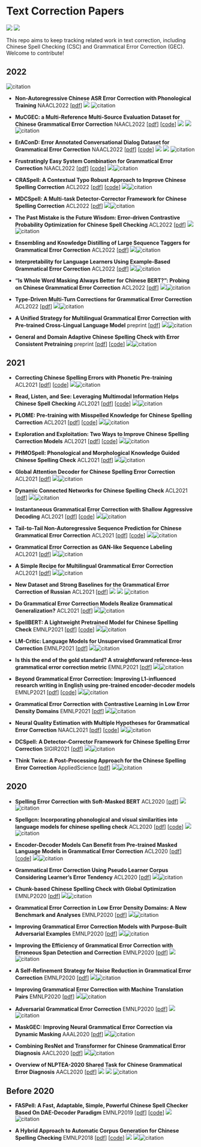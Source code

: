 # Text Correction Papers

![](https://img.shields.io/github/last-commit/nghuyong/Chinese-text-correction-papers?color=green)  ![](https://img.shields.io/badge/PRs-Welcome-red) 

This repo aims to keep tracking related work in text correction, including Chinese Spell Checking (CSC) and Grammatical Error Correction (GEC).
Welcome to contribute!

## 2022

![citation](https://img.shields.io/badge/dynamic/json?label=citation&query=citationCount&url=https%3A%2F%2Fapi.semanticscholar.org%2Fgraph%2Fv1%2Fpaper%2F%3Ffields%3DcitationCount)

- **Non-Autoregressive Chinese ASR Error Correction with Phonological Training** NAACL2022 [[pdf](https://aclanthology.org/2022.naacl-main.432.pdf)] ![](https://img.shields.io/badge/CSC-green) ![citation](https://img.shields.io/badge/dynamic/json?label=citation&query=citationCount&url=https%3A%2F%2Fapi.semanticscholar.org%2Fgraph%2Fv1%2Fpaper%2Fa55a3e5ef5ae5004d9f03bb67e1a577d95274272%3Ffields%3DcitationCount)

- **MuCGEC: a Multi-Reference Multi-Source Evaluation Dataset for Chinese Grammatical Error Correction** NAACL2022 [[pdf](https://aclanthology.org/2022.naacl-main.227.pdf)] [[code](https://github.com/HillZhang1999/MuCGEC)] ![](https://img.shields.io/badge/GEC-blue) ![](https://img.shields.io/badge/dataset-yellowgreen) ![citation](https://img.shields.io/badge/dynamic/json?label=citation&query=citationCount&url=https%3A%2F%2Fapi.semanticscholar.org%2Fgraph%2Fv1%2Fpaper%2F7733c1117fa243c92007b2a6d45137d94d7dce77%3Ffields%3DcitationCount)

- **ErAConD: Error Annotated Conversational Dialog Dataset for Grammatical Error Correction** NAACL2022 [[pdf](https://arxiv.org/pdf/2112.08466.pdf)] [[code](https://github.com/yuanxun-yx/eracond)] ![](https://img.shields.io/badge/GEC-blue) ![](https://img.shields.io/badge/dataset-yellowgreen) ![citation](https://img.shields.io/badge/dynamic/json?label=citation&query=citationCount&url=https%3A%2F%2Fapi.semanticscholar.org%2Fgraph%2Fv1%2Fpaper%2F790327fd7eb49d76382180ed34cbfc0aeb05f11b%3Ffields%3DcitationCount)

- **Frustratingly Easy System Combination for Grammatical Error Correction** NAACL2022 [[pdf](https://aclanthology.org/2022.naacl-main.143.pdf)] [[code](https://github.com/nusnlp/esc)] ![](https://img.shields.io/badge/GEC-blue)![citation](https://img.shields.io/badge/dynamic/json?label=citation&query=citationCount&url=https%3A%2F%2Fapi.semanticscholar.org%2Fgraph%2Fv1%2Fpaper%2F18e3ab67607e4fef59195497ba0d296826262670%3Ffields%3DcitationCount)

- **CRASpell: A Contextual Typo Robust Approach to Improve Chinese Spelling Correction** ACL2022  [[pdf](https://aclanthology.org/2022.findings-acl.237.pdf)] [[code](https://github.com/liushulinle/CRASpell)] ![](https://img.shields.io/badge/CSC-green)![citation](https://img.shields.io/badge/dynamic/json?label=citation&query=citationCount&url=https%3A%2F%2Fapi.semanticscholar.org%2Fgraph%2Fv1%2Fpaper%2Fa77d34655475fd6eac0ae6ab724a3bd4b36102a6%3Ffields%3DcitationCount)


- **MDCSpell: A Multi-task Detector-Corrector Framework for Chinese Spelling Correction** ACL2022 [[pdf](https://aclanthology.org/2022.findings-acl.98.pdf)] ![](https://img.shields.io/badge/CSC-green)![citation](https://img.shields.io/badge/dynamic/json?label=citation&query=citationCount&url=https%3A%2F%2Fapi.semanticscholar.org%2Fgraph%2Fv1%2Fpaper%2Fa27df49d3c8b1d96923e2e2eaa9bbfbe3ae732e7%3Ffields%3DcitationCount)

- **The Past Mistake is the Future Wisdom: Error-driven Contrastive Probability Optimization for Chinese Spell Checking** ACL2022 [[pdf](https://arxiv.org/pdf/2203.00991.pdf)] ![](https://img.shields.io/badge/CSC-green)![citation](https://img.shields.io/badge/dynamic/json?label=citation&query=citationCount&url=https%3A%2F%2Fapi.semanticscholar.org%2Fgraph%2Fv1%2Fpaper%2Fb1cf76df5f21000c2c3433805deeba2e5a27173c%3Ffields%3DcitationCount)

- **Ensembling and Knowledge Distilling of Large Sequence Taggers for Grammatical Error Correction** ACL2022 [[pdf](https://arxiv.org/pdf/2203.13064.pdf)] ![](https://img.shields.io/badge/GEC-blue)![citation](https://img.shields.io/badge/dynamic/json?label=citation&query=citationCount&url=https%3A%2F%2Fapi.semanticscholar.org%2Fgraph%2Fv1%2Fpaper%2Ff694d3cc5e79199bacf8470800d47b12e03c2e37%3Ffields%3DcitationCount)

- **Interpretability for Language Learners Using Example-Based Grammatical Error Correction** ACL2022 [[pdf](https://arxiv.org/pdf/2203.07085.pdf)] ![](https://img.shields.io/badge/GEC-blue)![citation](https://img.shields.io/badge/dynamic/json?label=citation&query=citationCount&url=https%3A%2F%2Fapi.semanticscholar.org%2Fgraph%2Fv1%2Fpaper%2F2a488da9560d9466edfe76adb484179f83fa3e9b%3Ffields%3DcitationCount)

- **“Is Whole Word Masking Always Better for Chinese BERT?”: Probing on Chinese Grammatical Error Correction** ACL2022 [[pdf](https://arxiv.org/pdf/2203.00286.pdf)] ![](https://img.shields.io/badge/CGEC-blue)![citation](https://img.shields.io/badge/dynamic/json?label=citation&query=citationCount&url=https%3A%2F%2Fapi.semanticscholar.org%2Fgraph%2Fv1%2Fpaper%2F18dc24da603896db2264e9174116407a95c593d5%3Ffields%3DcitationCount)

- **Type-Driven Multi-Turn Corrections for Grammatical Error Correction** ACL2022 [[pdf](https://arxiv.org/pdf/2203.09136.pdf)] ![](https://img.shields.io/badge/GEC-blue)![citation](https://img.shields.io/badge/dynamic/json?label=citation&query=citationCount&url=https%3A%2F%2Fapi.semanticscholar.org%2Fgraph%2Fv1%2Fpaper%2Faa18b921d869cdda150b02fbc25dc32aa12c11a9%3Ffields%3DcitationCount)

- **A Unified Strategy for Multilingual Grammatical Error Correction with Pre-trained Cross-Lingual Language Model** preprint [[pdf](https://arxiv.org/pdf/2201.10707.pdf)] ![](https://img.shields.io/badge/GEC-blue)![citation](https://img.shields.io/badge/dynamic/json?label=citation&query=citationCount&url=https%3A%2F%2Fapi.semanticscholar.org%2Fgraph%2Fv1%2Fpaper%2F05b90590b1ef911703d83399ea1ff5f01faa44d5%3Ffields%3DcitationCount)

- **General and Domain Adaptive Chinese Spelling Check with Error Consistent Pretraining** preprint [[pdf](https://arxiv.org/pdf/2203.10929.pdf)] [[code](https://github.com/Aopolin-Lv/ECSpell)] ![](https://img.shields.io/badge/CSC-green)![citation](https://img.shields.io/badge/dynamic/json?label=citation&query=citationCount&url=https%3A%2F%2Fapi.semanticscholar.org%2Fgraph%2Fv1%2Fpaper%2F7b2e10ff257b0387d2b821db86f6aacd06b685e3%3Ffields%3DcitationCount)

## 2021
- **Correcting Chinese Spelling Errors with Phonetic Pre-training** ACL2021 [[pdf](https://aclanthology.org/2021.findings-acl.198)] [[code](https://github.com/PaddlePaddle/PaddleNLP/blob/develop/paddlenlp/taskflow/models/text_correction_model.py)] ![](https://img.shields.io/badge/CSC-green)![citation](https://img.shields.io/badge/dynamic/json?label=citation&query=citationCount&url=https%3A%2F%2Fapi.semanticscholar.org%2Fgraph%2Fv1%2Fpaper%2Fc70b9276d4e4a27f2218bc3e921e9fc3ffd18f14%3Ffields%3DcitationCount)

- **Read, Listen, and See: Leveraging Multimodal Information Helps Chinese Spell Checking** ACL2021 [[pdf](https://arxiv.org/pdf/2105.12306.pdf)] [[code](https://github.com/DaDaMrX/ReaLiSe)] ![](https://img.shields.io/badge/CSC-green)![citation](https://img.shields.io/badge/dynamic/json?label=citation&query=citationCount&url=https%3A%2F%2Fapi.semanticscholar.org%2Fgraph%2Fv1%2Fpaper%2Fb92abf442f5cc4971556b157b8e14d17fd600f4b%3Ffields%3DcitationCount)

- **PLOME: Pre-training with Misspelled Knowledge for Chinese Spelling Correction** ACL2021 [[pdf](https://aclanthology.org/2021.acl-long.233)] [[code](https://github.com/liushulinle/PLOME)] ![](https://img.shields.io/badge/CSC-green)![citation](https://img.shields.io/badge/dynamic/json?label=citation&query=citationCount&url=https%3A%2F%2Fapi.semanticscholar.org%2Fgraph%2Fv1%2Fpaper%2Fcf6be786c307a8c4e523daa455019a6b7650537c%3Ffields%3DcitationCount)

- **Exploration and Exploitation: Two Ways to Improve Chinese Spelling Correction Models** ACL2021 [[pdf](https://aclanthology.org/2021.acl-short.56)] [[code](https://github.com/FDChongli/TwoWaysToImproveCSC)] ![](https://img.shields.io/badge/CSC-green)![citation](https://img.shields.io/badge/dynamic/json?label=citation&query=citationCount&url=https%3A%2F%2Fapi.semanticscholar.org%2Fgraph%2Fv1%2Fpaper%2F755038a42abf9a9fa6d40ac7c0eb9fbe6298d3f0%3Ffields%3DcitationCount)

- **PHMOSpell: Phonological and Morphological Knowledge Guided Chinese Spelling Check** ACL2021 [[pdf](https://aclanthology.org/2021.acl-long.464.pdf)]  ![](https://img.shields.io/badge/CSC-green)![citation](https://img.shields.io/badge/dynamic/json?label=citation&query=citationCount&url=https%3A%2F%2Fapi.semanticscholar.org%2Fgraph%2Fv1%2Fpaper%2F9998875164c1d46c8c41be6f22171e90abf0ccbe%3Ffields%3DcitationCount)

- **Global Attention Decoder for Chinese Spelling Error Correction** ACL2021 [[pdf](https://aclanthology.org/2021.findings-acl.122.pdf)] ![](https://img.shields.io/badge/CSC-green)![citation](https://img.shields.io/badge/dynamic/json?label=citation&query=citationCount&url=https%3A%2F%2Fapi.semanticscholar.org%2Fgraph%2Fv1%2Fpaper%2F74512e17ba6e9617260bf9a65503ffa22bc66e3a%3Ffields%3DcitationCount)

- **Dynamic Connected Networks for Chinese Spelling Check** ACL2021 [[pdf](https://aclanthology.org/2021.findings-acl.216.pdf)] ![](https://img.shields.io/badge/CSC-green)![citation](https://img.shields.io/badge/dynamic/json?label=citation&query=citationCount&url=https%3A%2F%2Fapi.semanticscholar.org%2Fgraph%2Fv1%2Fpaper%2Faec8c31d3b8cf37b106fb52d07b74fe8bb23c863%3Ffields%3DcitationCount)

- **Instantaneous Grammatical Error Correction with Shallow Aggressive Decoding** ACL2021 [[pdf](https://aclanthology.org/2021.acl-long.462.pdf)] [[code](https://github.com/AutoTemp/Shallow-Aggressive-Decoding)] ![](https://img.shields.io/badge/GEC-blue)![citation](https://img.shields.io/badge/dynamic/json?label=citation&query=citationCount&url=https%3A%2F%2Fapi.semanticscholar.org%2Fgraph%2Fv1%2Fpaper%2F3efd4b048dd7544333092332bccc3f0aea79f5c7%3Ffields%3DcitationCount)

- **Tail-to-Tail Non-Autoregressive Sequence Prediction for Chinese Grammatical Error Correction** ACL2021 [[pdf](https://aclanthology.org/2021.acl-long.385.pdf)] [[code](https://github.com/lipiji/TtT)] ![](https://img.shields.io/badge/CGEC-blue)![citation](https://img.shields.io/badge/dynamic/json?label=citation&query=citationCount&url=https%3A%2F%2Fapi.semanticscholar.org%2Fgraph%2Fv1%2Fpaper%2F133a5c9a15b734195d4ecb41c9f3fee01a8e8fd9%3Ffields%3DcitationCount)

- **Grammatical Error Correction as GAN-like Sequence Labeling** ACL2021 [[pdf](https://arxiv.org/pdf/2105.14209.pdf)] ![](https://img.shields.io/badge/GEC-blue)![citation](https://img.shields.io/badge/dynamic/json?label=citation&query=citationCount&url=https%3A%2F%2Fapi.semanticscholar.org%2Fgraph%2Fv1%2Fpaper%2F24467da89797924cc0fb3931184c17c25b472b37%3Ffields%3DcitationCount)

- **A Simple Recipe for Multilingual Grammatical Error Correction** ACL2021 [[pdf](https://aclanthology.org/2021.acl-short.89.pdf)] ![](https://img.shields.io/badge/GEC-blue)![citation](https://img.shields.io/badge/dynamic/json?label=citation&query=citationCount&url=https%3A%2F%2Fapi.semanticscholar.org%2Fgraph%2Fv1%2Fpaper%2F674a7fd6223de0ff3bbd032f0d84186fb85404ea%3Ffields%3DcitationCount)

- **New Dataset and Strong Baselines for the Grammatical Error Correction of Russian** ACL2021 [[pdf](https://aclanthology.org/2021.findings-acl.359.pdf)] ![](https://img.shields.io/badge/GEC-blue) ![](https://img.shields.io/badge/dataset-yellowgreen) ![citation](https://img.shields.io/badge/dynamic/json?label=citation&query=citationCount&url=https%3A%2F%2Fapi.semanticscholar.org%2Fgraph%2Fv1%2Fpaper%2F663d5e73ee992e6e39029de386a11103935c4084%3Ffields%3DcitationCount)

- **Do Grammatical Error Correction Models Realize Grammatical Generalization?** ACL2021 [[pdf](https://aclanthology.org/2021.findings-acl.399.pdf)] ![](https://img.shields.io/badge/GEC-blue)![citation](https://img.shields.io/badge/dynamic/json?label=citation&query=citationCount&url=https%3A%2F%2Fapi.semanticscholar.org%2Fgraph%2Fv1%2Fpaper%2F7ac2f6e5a25eaf6a1a59b0c96ff7cdbfbc17b535%3Ffields%3DcitationCount)

- **SpellBERT: A Lightweight Pretrained Model for Chinese Spelling Check** EMNLP2021 [[pdf](https://aclanthology.org/2021.emnlp-main.287)] [[code](https://github.com/benbijituo/SpellBERT/)] ![](https://img.shields.io/badge/CSC-green)![citation](https://img.shields.io/badge/dynamic/json?label=citation&query=citationCount&url=https%3A%2F%2Fapi.semanticscholar.org%2Fgraph%2Fv1%2Fpaper%2Fc92f38290af09b09b609b1685ae69f672b8ce6f5%3Ffields%3DcitationCount)

- **LM-Critic: Language Models for Unsupervised Grammatical Error Correction** EMNLP2021 [[pdf](https://arxiv.org/pdf/2109.06822.pdf)] ![](https://img.shields.io/badge/GEC-blue)![citation](https://img.shields.io/badge/dynamic/json?label=citation&query=citationCount&url=https%3A%2F%2Fapi.semanticscholar.org%2Fgraph%2Fv1%2Fpaper%2F9cac09098aa611bd9a94d080d2401840632ab16f%3Ffields%3DcitationCount)

- **Is this the end of the gold standard? A straightforward reference-less grammatical error correction metric** EMNLP2021 [[pdf](https://aclanthology.org/2021.emnlp-main.239.pdf)] ![](https://img.shields.io/badge/GEC-blue)![citation](https://img.shields.io/badge/dynamic/json?label=citation&query=citationCount&url=https%3A%2F%2Fapi.semanticscholar.org%2Fgraph%2Fv1%2Fpaper%2Fd0f5491ca2110efb926252a3eb0c2b0cab1ed56b%3Ffields%3DcitationCount)

- **Beyond Grammatical Error Correction: Improving L1-influenced research writing in English using pre-trained encoder-decoder models** EMNLP2021 [[pdf](https://aclanthology.org/2021.findings-emnlp.216.pdf)] [[code](https://github.com/gzomer/BeyondGEC)] ![](https://img.shields.io/badge/GEC-blue)![citation](https://img.shields.io/badge/dynamic/json?label=citation&query=citationCount&url=https%3A%2F%2Fapi.semanticscholar.org%2Fgraph%2Fv1%2Fpaper%2F4f3d2d28111c38c4755e6c62c27085195c9ec964%3Ffields%3DcitationCount)

- **Grammatical Error Correction with Contrastive Learning in Low Error Density Domains** EMNLP2021 [[pdf](https://aclanthology.org/2021.findings-emnlp.419.pdf)] ![](https://img.shields.io/badge/GEC-blue)![citation](https://img.shields.io/badge/dynamic/json?label=citation&query=citationCount&url=https%3A%2F%2Fapi.semanticscholar.org%2Fgraph%2Fv1%2Fpaper%2F1262b9696f1d1e4dab767789de49f459b1ca12a6%3Ffields%3DcitationCount)

- **Neural Quality Estimation with Multiple Hypotheses for Grammatical Error Correction** NAACL2021 [[pdf](https://arxiv.org/pdf/2105.04443.pdf)] [[code](https://github.com/thunlp/VERNet)] ![](https://img.shields.io/badge/GEC-blue)![citation](https://img.shields.io/badge/dynamic/json?label=citation&query=citationCount&url=https%3A%2F%2Fapi.semanticscholar.org%2Fgraph%2Fv1%2Fpaper%2F209923f17bb2fccc1a92dd5aea818171846496ec%3Ffields%3DcitationCount)

- **DCSpell: A Detector-Corrector Framework for Chinese Spelling Error Correction** SIGIR2021 [[pdf](https://dl.acm.org/doi/10.1145/3404835.3463050)] ![](https://img.shields.io/badge/CSC-green)![citation](https://img.shields.io/badge/dynamic/json?label=citation&query=citationCount&url=https%3A%2F%2Fapi.semanticscholar.org%2Fgraph%2Fv1%2Fpaper%2Fbce914a30371931915c0916c68eb621ef774dde2%3Ffields%3DcitationCount)

- **Think Twice: A Post-Processing Approach for the Chinese Spelling Error Correction** AppliedScience [[pdf](https://www.mdpi.com/2076-3417/11/13/5832)] ![](https://img.shields.io/badge/CSC-green)![citation](https://img.shields.io/badge/dynamic/json?label=citation&query=citationCount&url=https%3A%2F%2Fapi.semanticscholar.org%2Fgraph%2Fv1%2Fpaper%2Fa3cd1fe6e4b469c2608559bbaa9daf4c3d992d4a%3Ffields%3DcitationCount)

## 2020
- **Spelling Error Correction with Soft-Masked BERT** ACL2020 [[pdf](https://arxiv.org/pdf/2005.07421.pdf)] ![](https://img.shields.io/badge/CSC-green)![citation](https://img.shields.io/badge/dynamic/json?label=citation&query=citationCount&url=https%3A%2F%2Fapi.semanticscholar.org%2Fgraph%2Fv1%2Fpaper%2F93bf0b32b17297d94f6a2cc35bce7c396eb17b36%3Ffields%3DcitationCount)

- **Spellgcn: Incorporating phonological and visual similarities into language models for chinese spelling check** ACL2020 [[pdf](https://arxiv.org/pdf/2004.14166.pdf)] [[code](https://github.com/ACL2020SpellGCN/SpellGCN)] ![](https://img.shields.io/badge/CSC-green)![citation](https://img.shields.io/badge/dynamic/json?label=citation&query=citationCount&url=https%3A%2F%2Fapi.semanticscholar.org%2Fgraph%2Fv1%2Fpaper%2Fbc4b6bc216a9748aa5a37e0bf7b4ca0876f57e4b%3Ffields%3DcitationCount)

- **Encoder-Decoder Models Can Benefit from Pre-trained Masked Language Models in Grammatical Error Correction** ACL2020 [[pdf](https://arxiv.org/pdf/2005.00987.pdf)] [[code](https://github.com/kanekomasahiro/bert-gec)] ![](https://img.shields.io/badge/GEC-blue)![citation](https://img.shields.io/badge/dynamic/json?label=citation&query=citationCount&url=https%3A%2F%2Fapi.semanticscholar.org%2Fgraph%2Fv1%2Fpaper%2F5714c48293bf77e399fd1ba8ad62e74e252fdb9e%3Ffields%3DcitationCount)

- **Grammatical Error Correction Using Pseudo Learner Corpus Considering Learner’s Error Tendency** ACL2020 [[pdf](https://aclanthology.org/2020.acl-srw.5.pdf)] ![](https://img.shields.io/badge/GEC-blue)![citation](https://img.shields.io/badge/dynamic/json?label=citation&query=citationCount&url=https%3A%2F%2Fapi.semanticscholar.org%2Fgraph%2Fv1%2Fpaper%2F5962632fd728aaee3b402b64c708a899419f87dd%3Ffields%3DcitationCount)

- **Chunk-based Chinese Spelling Check with Global Optimization** EMNLP2020 [[pdf](https://aclanthology.org/2020.findings-emnlp.184.pdf)] ![](https://img.shields.io/badge/CSC-green)![citation](https://img.shields.io/badge/dynamic/json?label=citation&query=citationCount&url=https%3A%2F%2Fapi.semanticscholar.org%2Fgraph%2Fv1%2Fpaper%2F6e1ed1a05ab12e931b8b2c5c08197a61d66b1a27%3Ffields%3DcitationCount)

- **Grammatical Error Correction in Low Error Density Domains: A New Benchmark and Analyses** EMNLP2020 [[pdf](https://aclanthology.org/2020.emnlp-main.680.pdf)] ![](https://img.shields.io/badge/GEC-blue)![citation](https://img.shields.io/badge/dynamic/json?label=citation&query=citationCount&url=https%3A%2F%2Fapi.semanticscholar.org%2Fgraph%2Fv1%2Fpaper%2Fbf653319c217af18debb1c2ebebfbf1485dcaba8%3Ffields%3DcitationCount)

- **Improving Grammatical Error Correction Models with Purpose-Built Adversarial Examples** EMNLP2020 [[pdf](https://aclanthology.org/2020.emnlp-main.228.pdf)]  ![](https://img.shields.io/badge/GEC-blue)![citation](https://img.shields.io/badge/dynamic/json?label=citation&query=citationCount&url=https%3A%2F%2Fapi.semanticscholar.org%2Fgraph%2Fv1%2Fpaper%2F492567fd5599d36be6d2eb496860c7de8ce9a014%3Ffields%3DcitationCount)

- **Improving the Efficiency of Grammatical Error Correction with Erroneous Span Detection and Correction** EMNLP2020 [[pdf](https://aclanthology.org/2020.emnlp-main.581.pdf)]  ![](https://img.shields.io/badge/GEC-blue)![citation](https://img.shields.io/badge/dynamic/json?label=citation&query=citationCount&url=https%3A%2F%2Fapi.semanticscholar.org%2Fgraph%2Fv1%2Fpaper%2F5b834c1ce83767cbb45335e11d75dfdec46f9072%3Ffields%3DcitationCount)

- **A Self-Refinement Strategy for Noise Reduction in Grammatical Error Correction** EMNLP2020 [[pdf](https://aclanthology.org/2020.findings-emnlp.26.pdf)] ![](https://img.shields.io/badge/GEC-blue)![citation](https://img.shields.io/badge/dynamic/json?label=citation&query=citationCount&url=https%3A%2F%2Fapi.semanticscholar.org%2Fgraph%2Fv1%2Fpaper%2Fb2e5edcc692d2c974ec614f3ace9b77148ce0e1a%3Ffields%3DcitationCount)

- **Improving Grammatical Error Correction with Machine Translation Pairs** EMNLP2020 [[pdf](https://aclanthology.org/2020.findings-emnlp.30.pdf)] ![](https://img.shields.io/badge/GEC-blue)![citation](https://img.shields.io/badge/dynamic/json?label=citation&query=citationCount&url=https%3A%2F%2Fapi.semanticscholar.org%2Fgraph%2Fv1%2Fpaper%2F4d8ff1bcf50b3f560269d2e7df97a87d2ac1a9fb%3Ffields%3DcitationCount)

- **Adversarial Grammatical Error Correction** EMNLP2020 [[pdf](https://arxiv.org/pdf/2010.02407.pdf)] ![](https://img.shields.io/badge/GEC-blue)![citation](https://img.shields.io/badge/dynamic/json?label=citation&query=citationCount&url=https%3A%2F%2Fapi.semanticscholar.org%2Fgraph%2Fv1%2Fpaper%2Fe85dbf9a3d71b8d9a9e3168938a132104621e2b1%3Ffields%3DcitationCount)

- **MaskGEC: Improving Neural Grammatical Error Correction via Dynamic Masking** AAAL2020 [[pdf](https://ojs.aaai.org/index.php/AAAI/article/view/5476)] ![](https://img.shields.io/badge/CGEC-blue)![citation](https://img.shields.io/badge/dynamic/json?label=citation&query=citationCount&url=https%3A%2F%2Fapi.semanticscholar.org%2Fgraph%2Fv1%2Fpaper%2Fa32e3f890f8a38f2064803ce92687e6228241fb9%3Ffields%3DcitationCount)

- **Combining ResNet and Transformer for Chinese Grammatical Error Diagnosis** AACL2020 [[pdf](https://aclanthology.org/2020.nlptea-1.5.pdf)] ![](https://img.shields.io/badge/CGEC-blue)![citation](https://img.shields.io/badge/dynamic/json?label=citation&query=citationCount&url=https%3A%2F%2Fapi.semanticscholar.org%2Fgraph%2Fv1%2Fpaper%2Fe8fe671e2e04c1b45a5dddc51c1e60768a66b628%3Ffields%3DcitationCount)

- **Overview of NLPTEA-2020 Shared Task for Chinese Grammatical Error Diagnosis** AACL2020 [[pdf](https://aclanthology.org/2020.nlptea-1.4)] ![](https://img.shields.io/badge/CGEC-blue) ![](https://img.shields.io/badge/dataset-yellowgreen) ![citation](https://img.shields.io/badge/dynamic/json?label=citation&query=citationCount&url=https%3A%2F%2Fapi.semanticscholar.org%2Fgraph%2Fv1%2Fpaper%2F2119f2e7497cacebc43ea04d0d8df96df9d08e03%3Ffields%3DcitationCount)

## Before 2020
- **FASPell: A Fast, Adaptable, Simple, Powerful Chinese Spell Checker Based On DAE-Decoder Paradigm** EMNLP2019 [[pdf](https://aclanthology.org/D19-5522.pdf)] [[code](https://github.com/iqiyi/FASPell)] ![](https://img.shields.io/badge/CSC-green)![citation](https://img.shields.io/badge/dynamic/json?label=citation&query=citationCount&url=https%3A%2F%2Fapi.semanticscholar.org%2Fgraph%2Fv1%2Fpaper%2Fb8783d2fe5affed35dd62cad74a5f468359cc5cc%3Ffields%3DcitationCount)

- **A Hybrid Approach to Automatic Corpus Generation for Chinese Spelling Checking** EMNLP2018 [[pdf](https://aclanthology.org/D18-1273.pdf)] [[code](https://github.com/wdimmy/Automatic-Corpus-Generation)] ![](https://img.shields.io/badge/CSC-green) ![](https://img.shields.io/badge/dataset-yellowgreen)![citation](https://img.shields.io/badge/dynamic/json?label=citation&query=citationCount&url=https%3A%2F%2Fapi.semanticscholar.org%2Fgraph%2Fv1%2Fpaper%2Fc12e270f347334ced34614e110b9319888522da8%3Ffields%3DcitationCount) 
